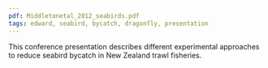 ```yaml
---
pdf: Middletonetal_2012_seabirds.pdf
tags: edward, seabird, bycatch, dragonfly, presentation
---
```

This conference presentation describes different experimental approaches to reduce seabird bycatch in New Zealand trawl fisheries.
